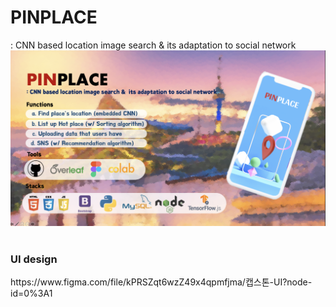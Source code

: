 # PINPLACE
: CNN based location image search &amp;  its adaptation to social network
<br>
<img src="./pinplace.png">
<br>
<br>

<h3> UI design </h3>
https://www.figma.com/file/kPRSZqt6wzZ49x4qpmfjma/캡스톤-UI?node-id=0%3A1
